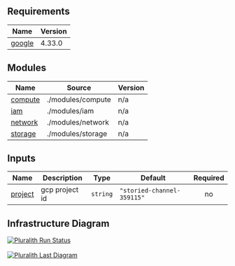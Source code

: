 <!-- BEGIN_TF_DOCS -->
## Requirements

| Name | Version |
|------|---------|
| <a name="requirement_google"></a> [google](#requirement\_google) | 4.33.0 |

## Modules

| Name | Source | Version |
|------|--------|---------|
| <a name="module_compute"></a> [compute](#module\_compute) | ./modules/compute | n/a |
| <a name="module_iam"></a> [iam](#module\_iam) | ./modules/iam | n/a |
| <a name="module_network"></a> [network](#module\_network) | ./modules/network | n/a |
| <a name="module_storage"></a> [storage](#module\_storage) | ./modules/storage | n/a |

## Inputs

| Name | Description | Type | Default | Required |
|------|-------------|------|---------|:--------:|
| <a name="input_project"></a> [project](#input\_project) | gcp project id | `string` | `"storied-channel-359115"` | no |
<!-- END_TF_DOCS -->

## Infrastructure Diagram

[![Pluralith Run Status](https://api.pluralith.com/v1/docs/146536597/status)](https://pluralith.com)<br></br>[![Pluralith Last Diagram](https://api.pluralith.com/v1/docs/146536597/diagram)](https://app.pluralith.com/#/orgs/902382498/projects/146536597/runs)
